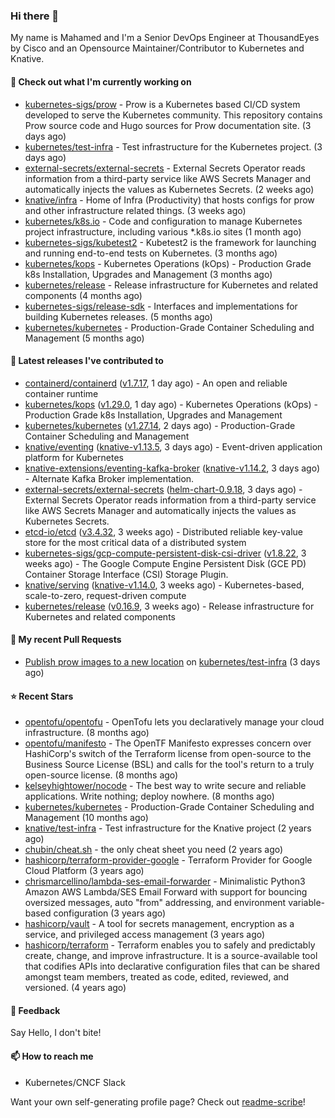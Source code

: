 ### Hi there 👋

My name is Mahamed and I'm a Senior DevOps Engineer at ThousandEyes by Cisco and an Opensource Maintainer/Contributor to Kubernetes and Knative.

#### 👷 Check out what I'm currently working on

- [kubernetes-sigs/prow](https://github.com/kubernetes-sigs/prow) - Prow is a Kubernetes based CI/CD system developed to serve the Kubernetes community. This repository contains Prow source code and Hugo sources for Prow documentation site.  (3 days ago)
- [kubernetes/test-infra](https://github.com/kubernetes/test-infra) - Test infrastructure for the Kubernetes project. (3 days ago)
- [external-secrets/external-secrets](https://github.com/external-secrets/external-secrets) - External Secrets Operator reads information from a third-party service like AWS Secrets Manager and automatically injects the values as Kubernetes Secrets. (2 weeks ago)
- [knative/infra](https://github.com/knative/infra) - Home of Infra (Productivity) that hosts configs for prow and other infrastructure related things. (3 weeks ago)
- [kubernetes/k8s.io](https://github.com/kubernetes/k8s.io) - Code and configuration to manage Kubernetes project infrastructure, including various *.k8s.io sites (1 month ago)
- [kubernetes-sigs/kubetest2](https://github.com/kubernetes-sigs/kubetest2) - Kubetest2 is the framework for launching and running end-to-end tests on Kubernetes. (3 months ago)
- [kubernetes/kops](https://github.com/kubernetes/kops) - Kubernetes Operations (kOps) - Production Grade k8s Installation, Upgrades and Management (3 months ago)
- [kubernetes/release](https://github.com/kubernetes/release) - Release infrastructure for Kubernetes and related components (4 months ago)
- [kubernetes-sigs/release-sdk](https://github.com/kubernetes-sigs/release-sdk) - Interfaces and implementations for building Kubernetes releases. (5 months ago)
- [kubernetes/kubernetes](https://github.com/kubernetes/kubernetes) - Production-Grade Container Scheduling and Management (5 months ago)

#### 🔭 Latest releases I've contributed to

- [containerd/containerd](https://github.com/containerd/containerd) ([v1.7.17](https://github.com/containerd/containerd/releases/tag/v1.7.17), 1 day ago) - An open and reliable container runtime
- [kubernetes/kops](https://github.com/kubernetes/kops) ([v1.29.0](https://github.com/kubernetes/kops/releases/tag/v1.29.0), 1 day ago) - Kubernetes Operations (kOps) - Production Grade k8s Installation, Upgrades and Management
- [kubernetes/kubernetes](https://github.com/kubernetes/kubernetes) ([v1.27.14](https://github.com/kubernetes/kubernetes/releases/tag/v1.27.14), 2 days ago) - Production-Grade Container Scheduling and Management
- [knative/eventing](https://github.com/knative/eventing) ([knative-v1.13.5](https://github.com/knative/eventing/releases/tag/knative-v1.13.5), 3 days ago) - Event-driven application platform for Kubernetes
- [knative-extensions/eventing-kafka-broker](https://github.com/knative-extensions/eventing-kafka-broker) ([knative-v1.14.2](https://github.com/knative-extensions/eventing-kafka-broker/releases/tag/knative-v1.14.2), 3 days ago) - Alternate Kafka Broker implementation.
- [external-secrets/external-secrets](https://github.com/external-secrets/external-secrets) ([helm-chart-0.9.18](https://github.com/external-secrets/external-secrets/releases/tag/helm-chart-0.9.18), 3 days ago) - External Secrets Operator reads information from a third-party service like AWS Secrets Manager and automatically injects the values as Kubernetes Secrets.
- [etcd-io/etcd](https://github.com/etcd-io/etcd) ([v3.4.32](https://github.com/etcd-io/etcd/releases/tag/v3.4.32), 3 weeks ago) - Distributed reliable key-value store for the most critical data of a distributed system
- [kubernetes-sigs/gcp-compute-persistent-disk-csi-driver](https://github.com/kubernetes-sigs/gcp-compute-persistent-disk-csi-driver) ([v1.8.22](https://github.com/kubernetes-sigs/gcp-compute-persistent-disk-csi-driver/releases/tag/v1.8.22), 3 weeks ago) - The Google Compute Engine Persistent Disk (GCE PD) Container Storage Interface (CSI) Storage Plugin.
- [knative/serving](https://github.com/knative/serving) ([knative-v1.14.0](https://github.com/knative/serving/releases/tag/knative-v1.14.0), 3 weeks ago) - Kubernetes-based, scale-to-zero, request-driven compute
- [kubernetes/release](https://github.com/kubernetes/release) ([v0.16.9](https://github.com/kubernetes/release/releases/tag/v0.16.9), 3 weeks ago) - Release infrastructure for Kubernetes and related components

#### 🔨 My recent Pull Requests

- [Publish prow images to a new location](https://github.com/kubernetes/test-infra/pull/32615) on [kubernetes/test-infra](https://github.com/kubernetes/test-infra) (3 days ago)

#### ⭐ Recent Stars

- [opentofu/opentofu](https://github.com/opentofu/opentofu) - OpenTofu lets you declaratively manage your cloud infrastructure. (8 months ago)
- [opentofu/manifesto](https://github.com/opentofu/manifesto) - The OpenTF Manifesto expresses concern over HashiCorp&#39;s switch of the Terraform license from open-source to the Business Source License (BSL) and calls for the tool&#39;s return to a truly open-source license. (8 months ago)
- [kelseyhightower/nocode](https://github.com/kelseyhightower/nocode) - The best way to write secure and reliable applications. Write nothing; deploy nowhere. (8 months ago)
- [kubernetes/kubernetes](https://github.com/kubernetes/kubernetes) - Production-Grade Container Scheduling and Management (10 months ago)
- [knative/test-infra](https://github.com/knative/test-infra) - Test infrastructure for the Knative project (2 years ago)
- [chubin/cheat.sh](https://github.com/chubin/cheat.sh) - the only cheat sheet you need (2 years ago)
- [hashicorp/terraform-provider-google](https://github.com/hashicorp/terraform-provider-google) - Terraform Provider for Google Cloud Platform (3 years ago)
- [chrismarcellino/lambda-ses-email-forwarder](https://github.com/chrismarcellino/lambda-ses-email-forwarder) - Minimalistic Python3 Amazon AWS Lambda/SES Email Forward with support for bouncing oversized messages, auto &#34;from&#34; addressing, and environment variable-based configuration (3 years ago)
- [hashicorp/vault](https://github.com/hashicorp/vault) - A tool for secrets management, encryption as a service, and privileged access management (3 years ago)
- [hashicorp/terraform](https://github.com/hashicorp/terraform) - Terraform enables you to safely and predictably create, change, and improve infrastructure. It is a source-available tool that codifies APIs into declarative configuration files that can be shared amongst team members, treated as code, edited, reviewed, and versioned. (4 years ago)

#### 💬 Feedback

Say Hello, I don't bite!

#### 📫 How to reach me

- Kubernetes/CNCF Slack

Want your own self-generating profile page? Check out [readme-scribe](https://github.com/muesli/readme-scribe)!


